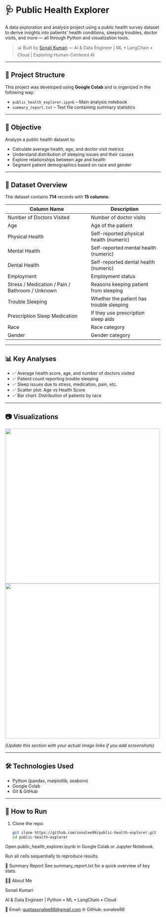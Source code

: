 # 🩺 Public Health Explorer

A data exploration and analysis project using a public health survey dataset to derive insights into patients' health conditions, sleeping troubles, doctor visits, and more — all through Python and visualization tools.

> 📊 Built by [Sonali Kumari](https://github.com/sonalee88) — AI & Data Engineer | ML • LangChain • Cloud | Exploring Human-Centered AI

---

## 📁 Project Structure

This project was developed using **Google Colab** and is organized in the following way:

- `public_health_explorer.ipynb` – Main analysis notebook
- `summary_report.txt` – Text file containing summary statistics

---

## 📌 Objective

Analyze a public health dataset to:

- Calculate average health, age, and doctor visit metrics
- Understand distribution of sleeping issues and their causes
- Explore relationships between age and health
- Segment patient demographics based on race and gender

---

## 🧪 Dataset Overview

The dataset contains **714** records with **15 columns**:

| Column Name                                      | Description                                  |
|--------------------------------------------------|----------------------------------------------|
| Number of Doctors Visited                        | Number of doctor visits                      |
| Age                                              | Age of the patient                           |
| Physical Health                                  | Self-reported physical health (numeric)      |
| Mental Health                                    | Self-reported mental health (numeric)        |
| Dental Health                                    | Self-reported dental health (numeric)        |
| Employment                                       | Employment status                            |
| Stress / Medication / Pain / Bathroom / Unknown  | Reasons keeping patient from sleeping        |
| Trouble Sleeping                                 | Whether the patient has trouble sleeping     |
| Prescription Sleep Medication                    | If they use prescription sleep aids          |
| Race                                             | Race category                                |
| Gender                                           | Gender category                              |

---

## 📊 Key Analyses

- ✅ Average health score, age, and number of doctors visited
- ✅ Patient count reporting trouble sleeping
- ✅ Sleep issues due to stress, medication, pain, etc.
- ✅ Scatter plot: Age vs Health Score
- ✅ Bar chart: Distribution of patients by race

---

## 📷 Visualizations

<img src="https://github.com/sonalee88/public-health-explorer/blob/main/assets/age_vs_health.png" width="500">
<img src="https://github.com/sonalee88/public-health-explorer/blob/main/assets/race_distribution.png" width="500">

*(Update this section with your actual image links if you add screenshots)*

---

## 🛠️ Technologies Used

- Python (pandas, matplotlib, seaborn)
- Google Colab
- Git & GitHub

---

## 📝 How to Run

1. Clone the repo:
   ```bash
   git clone https://github.com/sonalee88/public-health-explorer.git
   cd public-health-explorer

Open public_health_explorer.ipynb in Google Colab or Jupyter Notebook.


Run all cells sequentially to reproduce results.

📄 Summary Report
See summary_report.txt for a quick overview of key stats.

🙋‍♀️ About Me


Sonali Kumari


AI & Data Engineer | Python • ML • LangChain • Cloud


💌 Email: guptasonalee88@gmail.com
🌐 GitHub: sonalee88


